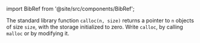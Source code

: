 import BibRef from '@site/src/components/BibRef';

The standard library function `calloc(n, size)` returns a
pointer to `n` objects of size `size`, with the storage initialized to zero. Write
`calloc`, by calling `malloc` or by modifying it. <BibRef id='KR1988' pages='p. 189'></BibRef>